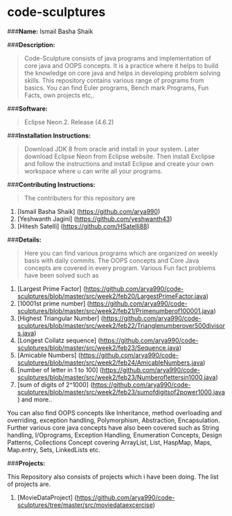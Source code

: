 # code-sculptures

###**Name:** Ismail Basha Shaik  

###**Description:**  
> Code-Sculpture consists of java programs and implementation of core java and OOPS concepts. It is a practice where it helps to build the knowledge on core java and helps in developing problem solving skills. This repository contains various range of programs from basics. You can find Euler programs, Bench mark Programs, Fun Facts, own projects etc,.  

###**Software:**  
> Eclipse Neon.2. Release (4.6.2)  

###**Installation Instructions:** 
> Download JDK 8 from oracle and install in your system. Later download Eclipse Neon from Eclipse website. Then install Exclipse and follow the instructions and install Eclipse and create your own workspace where u can write all your programs.  

###**Contributing Instructions:**
> The contributers for this repository are  

1. [Ismail Basha Shaik] (https://github.com/arya990)
2. [Yeshwanth Jagini] (https://github.com/yeshwanth43)
3. [Hitesh Satelli] (https://github.com/HSatelli88)
  
###**Details:**
> Here you can find various programs which are organized on weekly basis with daily commits. The OOPS concepts and Core Java concepts are covered in every program. Various Fun fact problems have been solved such as    
1. [Largest Prime Factor] (https://github.com/arya990/code-sculptures/blob/master/src/week2/feb20/LargestPrimeFactor.java)  
2. [10001st prime number] (https://github.com/arya990/code-sculptures/blob/master/src/week2/feb21/Primenumberof100001.java)  
3. [Highest Triangular Number] (https://github.com/arya990/code-sculptures/blob/master/src/week2/feb22/Trianglenumberover500divisors.java)  
4. [Longest Collatz sequence] (https://github.com/arya990/code-sculptures/blob/master/src/week2/feb23/Sequence.java)  
5. [Amicable Numbers] (https://github.com/arya990/code-sculptures/blob/master/src/week2/feb24/AmicableNumbers.java)  
6. [number of letter in 1 to 100] (https://github.com/arya990/code-sculptures/blob/master/src/week2/feb23/Numberoflettersin1000.java)  
7. [sum of digits of 2^1000] (https://github.com/arya990/code-sculptures/blob/master/src/week2/feb23/sumofdigitsof2power1000.java) and more..    

You can also find OOPS concepts like Inheritance, method overloading and overriding, exception handling, Polymorphism, Abstraction, Encapsulation.     
Further various core java concepts have also been covered such as String handling, I/Oprograms, Exception Handling, Enumeration Concepts, Design Patterns, Collections Concept covering ArrayList, List, HaspMap, Maps, Map.entry, Sets, LinkedLists etc.        
  
###**Projects:**    
>  
This Repository also consists of projects which i have been doing. The list of projects are.    
1. [MovieDataProject] (https://github.com/arya990/code-sculptures/tree/master/src/moviedataexcercise)    






